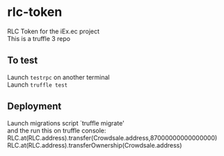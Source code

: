 # rlc-token
RLC Token for the iEx.ec project    
This is a truffle 3 repo

## To test  
Launch `testrpc` on another terminal    
Launch `truffle test`


## Deployment    
Launch migrations script `truffle migrate'    
and the run this on truffle console:    
RLC.at(RLC.address).transfer(Crowdsale.address,87000000000000000)      
RLC.at(RLC.address).transferOwnership(Crowdsale.address)     

